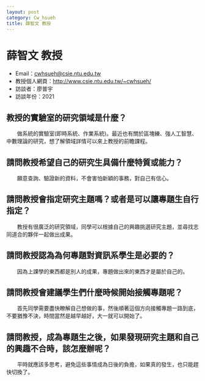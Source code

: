 ```yaml
---
layout: post
category: Cw_hsueh
title: 薛智文 教授
---
```


#  薛智文 教授
- Email：cwhsueh@csie.ntu.edu.tw
- 教授個人網頁：<http://www.csie.ntu.edu.tw/~cwhsueh/>
- 訪談者：廖普宇
- 訪談年份：2021

## 教授的實驗室的研究領域是什麼？
&emsp;&emsp;做系統的實驗室(即時系統、作業系統)。最近也有關於區塊練、強人工智慧、中數理論的研究，想了解領域詳情可以來上教授的前瞻課程。

## 請問教授希望自己的研究生具備什麼特質或能力？
&emsp;&emsp;願意查詢、驗證新的資料，不會害怕新穎的事務，對自己有信心。

## 請問教授會指定研究主題嗎？或者是可以讓專題生自行指定？
&emsp;&emsp;教授有很廣泛的研究領域，同學可以根據自己的興趣挑選研究主題，並尋找志同道合的夥伴一起做出成果。

## 請問教授認為為何專題對資訊系學生是必要的？
&emsp;&emsp;因為上課學的東西都是別人的成果，專題做出來的東西才是屬於自己的。

## 請問教授會建議學生們什麼時候開始接觸專題呢？
&emsp;&emsp;首先同學需要盡快瞭解自己想做的事，然後順著這個方向接觸專題一路到底，不要猶豫不決，時間當然是越早越好，大一就可以開始了。

## 請問教授，成為專題生之後，如果發現研究主題和自己的興趣不合時，該怎麼辦呢？
&emsp;&emsp;平時就應該多思考，避免這些事情成為日後的負擔，如果真的發生，也只能趕快切換了。
